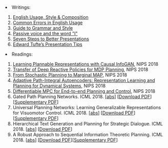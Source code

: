 <div id="Content">
  <br />
    <li> Writings: </li>
    <ol>
      <li class="CFPs_tr"><a href="http://www.bartleby.com/usage/" target="_blank">English Usage, Style &amp; Composition</a></li>
            <li class="CFPs_tr"><a href="http://public.wsu.edu/~brians/errors/errors.html" target="_blank">Common Errors in English Usage</a></li>
            <li class="CFPs_tr"><a href="http://andromeda.rutgers.edu/~jlynch/Writing/index.html" target="_blank">Guide to Grammar and Style</a></li>
            <li class="CFPs_tr"><a href="http://www.cs.umd.edu/~nau/passive-voice.html" target="_blank">Passive voice and the word &quot;I&quot;</a></li>
            <li class="CFPs_tr"><a href="http://www.veen.com/jeff/archives/000483.html" target="_blank">Seven Steps to Better Presentations</a></li>
            <li class="CFPs_tr"><a href="http://www.phillipkerman.com/other/tufte.html" target="_blank">Edward Tufte&rsquo;s Presentation Tips</a></li>
    </ol>
    <li> Readings: </li> 
    <ol>
            <li class="CFPs_tr"><a href="http://papers.nips.cc/paper/8090-learning-plannable-representations-with-causal-infogan" target="_blank">Learning Plannable Representations with Causal InfoGAN</a>, NIPS 2018</li>
            <li class="CFPs_tr"><a href="http://papers.nips.cc/paper/8293-transfer-of-deep-reactive-policies-for-mdp-planning" target="_blank">Transfer of Deep Reactive Policies for MDP Planning</a>, NIPS 2018</li>
            <li class="CFPs_tr"><a href="http://papers.nips.cc/paper/7571-from-stochastic-planning-to-marginal-map" target="_blank">From Stochastic Planning to Marginal MAP</a>, NIPS 2018</li>
            <li class="CFPs_tr"><a href="http://papers.nips.cc/paper/8108-adaptive-path-integral-autoencoders-representation-learning-and-planning-for-dynamical-systems" target="_blank">Adaptive Path-Integral Autoencoders: Representation Learning and Planning for Dynamical Systems</a>, NIPS 2018</li>
            <li class="CFPs_tr"><a href="http://papers.nips.cc/paper/8050-differentiable-mpc-for-end-to-end-planning-and-control" target="_blank">Differentiable MPC for End-to-end Planning and Control</a>, NIPS 2018</li>
      <li class="CFPs_tr">Gated Path Planning Networks. ICML 2018. [<a href="http://proceedings.mlr.press/v80/lee18c.html">abs</a>] [<a href="http://proceedings.mlr.press/v80/lee18c/lee18c.pdf" target="_blank">Download PDF</a>][<a href="http://proceedings.mlr.press/v80/lee18c/lee18c-supp.pdf" target="_blank">Supplementary PDF</a>]            </li>
      <li class="CFPs_tr">Universal Planning Networks: Learning Generalizable Representations for Visuomotor Control. ICML 2018. [<a href="http://proceedings.mlr.press/v80/srinivas18b.html">abs</a>] [<a href="http://proceedings.mlr.press/v80/srinivas18b/srinivas18b.pdf" target="_blank">Download PDF</a>][<a href="http://proceedings.mlr.press/v80/srinivas18b/srinivas18b-supp.pdf" target="_blank">Supplementary PDF</a>]      </li>
      <li class="CFPs_tr">Hierarchical Text Generation and Planning for Strategic Dialogue. ICML 2018. [<a href="http://proceedings.mlr.press/v80/yarats18a.html">abs</a>] [<a href="http://proceedings.mlr.press/v80/yarats18a/yarats18a.pdf" target="_blank">Download PDF</a>]</li>
            <li class="CFPs_tr">A Robust Approach to Sequential Information Theoretic Planning. ICML 2018. [<a href="http://proceedings.mlr.press/v80/zheng18b.html">abs</a>] [<a href="http://proceedings.mlr.press/v80/zheng18b/zheng18b.pdf" target="_blank">Download PDF</a>][<a href="http://proceedings.mlr.press/v80/zheng18b/zheng18b-supp.pdf" target="_blank">Supplementary PDF</a>]
              <p>&nbsp;</p>
            </li>
    </ol>
    
 </div>
